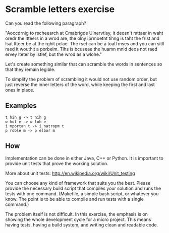 # Scramble letters exercise

Can you read the following paragraph?

"Aoccdrnig to rscheearch at Cmabrigde Uinervtisy, it deosn't mttaer in waht oredr the ltteers in a wrod are, the olny iprmoetnt tihng is taht the frist and lsat ltteer be at the rghit pclae. The rset can be a toatl mses and you can sitll raed it wouthit a porbelm. Tihs is bcuseae the huamn mnid deos not raed ervey lteter by istlef, but the wrod as a wlohe." 

Let's create something similar that can scramble the words in sentences so that they remain legible. 

To simplify the problem of scrambling it would not use random order, but just reverse the inner letters of the word, while keeping the first and last ones in place.

## Examples

```
t hin g -> t nih g
w hol e -> w loh e
i mportan t -> i natropm t
p roble m -> p elbor m
```

## How

Implementation can be done in either Java, C++ or Python. It is important to provide unit tests that prove the working solution.

More about unit tests: http://en.wikipedia.org/wiki/Unit_testing

You can choose any kind of framework that suits you the best. Please provide the necessary build script that compiles your solution and runs the tests with one command. (Makefile, a simple bash script, or whatever you know. The point is to be able to compile and run tests with a single command.)

The problem itself is not difficult. In this exercise, the emphasis is on showing the whole development cycle for a micro project. This means having tests, having a build system, and writing clean and readable code.
